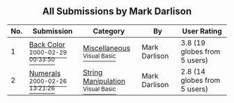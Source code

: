 ﻿<div align="center">

## All Submissions by Mark Darlison

</div>

No.  | Submission | Category | By   | User Rating
---- | ---------- | -------- | ---- | -----------
1 | [Back Color<br /><sup>2000-02-29 00:33:50</sup>](https://github.com/Planet-Source-Code/mark-darlison-back-color__1-6315) | [Miscellaneous<br /><sup>Visual Basic</sup>](../ByCategory/miscellaneous__1-1.md) | Mark Darlison | 3.8 (19 globes from 5 users)
2 | [Numerals<br /><sup>2000-02-26 13:21:26</sup>](https://github.com/Planet-Source-Code/mark-darlison-numerals__1-6274) | [String Manipulation<br /><sup>Visual Basic</sup>](../ByCategory/string-manipulation__1-5.md) | Mark Darlison | 2.8 (14 globes from 5 users)
